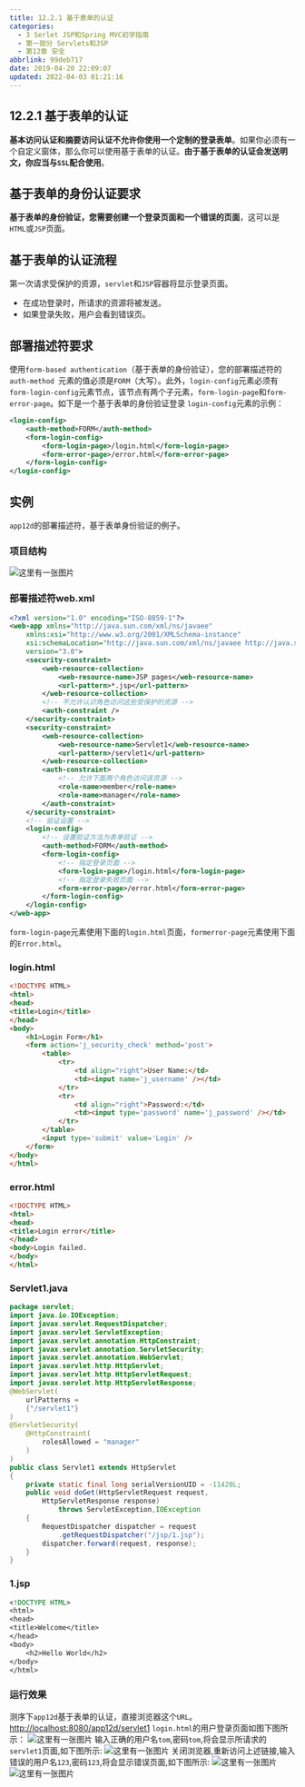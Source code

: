 ```yaml
---
title: 12.2.1 基于表单的认证
categories: 
  - 3 Serlet JSP和Spring MVC初学指南
  - 第一部分 Servlets和JSP
  - 第12章 安全
abbrlink: 99deb717
date: 2019-04-20 22:09:07
updated: 2022-04-03 01:21:16
---
```

## 12.2.1 基于表单的认证 ##
**基本访问认证和摘要访问认证不允许你使用一个定制的登录表单**。如果你必须有一个自定义窗体，那么你可以使用基于表单的认证。**由于基于表单的认证会发送明文，你应当与`SSL`配合使用**。
## 基于表单的身份认证要求 ##
**基于表单的身份验证，您需要创建一个登录页面和一个错误的页面**，这可以是`HTML`或`JSP`页面。
## 基于表单的认证流程 ##
第一次请求受保护的资源，`servlet`和`JSP`容器将显示登录页面。
- 在成功登录时，所请求的资源将被发送。
- 如果登录失败，用户会看到错误页。

## 部署描述符要求 ##
使用`form-based authentication`（基于表单的身份验证），您的部署描述符的`auth-method `元素的值必须是`FORM`（大写）。此外，`login-config`元素必须有`form-login-config`元素节点，该节点有两个子元素，`form-login-page`和`form-error-page`。如下是一个基于表单的身份验证登录 `login-config`元素的示例：
```xml
<login-config>
    <auth-method>FORM</auth-method>
    <form-login-config>
        <form-login-page>/login.html</form-login-page>
        <form-error-page>/error.html</form-error-page>
    </form-login-config>
</login-config>
```
## 实例 ##
 `app12d`的部署描述符，基于表单身份验证的例子。
### 项目结构 ###
![这里有一张图片](https://image-1257720033.cos.ap-shanghai.myqcloud.com/blog/readbooknote/ServlerJSPAndSpring%20MVCChuXueZhiNan/Chapter12/10.png)
### 部署描述符web.xml ###
```xml
<?xml version="1.0" encoding="ISO-8859-1"?>
<web-app xmlns="http://java.sun.com/xml/ns/javaee"
    xmlns:xsi="http://www.w3.org/2001/XMLSchema-instance"
    xsi:schemaLocation="http://java.sun.com/xml/ns/javaee http://java.sun.com/xml/ns/javaee/web-app_3_0.xsd"
    version="3.0">
    <security-constraint>
        <web-resource-collection>
            <web-resource-name>JSP pages</web-resource-name>
            <url-pattern>*.jsp</url-pattern>
        </web-resource-collection>
        <!-- 不允许认识角色访问这些受保护的资源 -->
        <auth-constraint />
    </security-constraint>
    <security-constraint>
        <web-resource-collection>
            <web-resource-name>Servlet1</web-resource-name>
            <url-pattern>/servlet1</url-pattern>
        </web-resource-collection>
        <auth-constraint>
            <!-- 允许下面两个角色访问该资源 -->
            <role-name>member</role-name>
            <role-name>manager</role-name>
        </auth-constraint>
    </security-constraint>
    <!-- 验证设置 -->
    <login-config>
        <!-- 设置验证方法为表单验证 -->
        <auth-method>FORM</auth-method>
        <form-login-config>
            <!-- 指定登录页面 -->
            <form-login-page>/login.html</form-login-page>
            <!-- 指定登录失败页面 -->
            <form-error-page>/error.html</form-error-page>
        </form-login-config>
    </login-config>
</web-app>
```
`form-login-page`元素使用下面的`login.html`页面，`formerror-page`元素使用下面的`Error.html`。
### login.html ###
```html
<!DOCTYPE HTML>
<html>
<head>
<title>Login</title>
</head>
<body>
    <h1>Login Form</h1>
    <form action='j_security_check' method='post'>
        <table>
            <tr>
                <td align="right">User Name:</td>
                <td><input name='j_username' /></td>
            </tr>
            <tr>
                <td align="right">Password:</td>
                <td><input type='password' name='j_password' /></td>
            </tr>
        </table>
        <input type='submit' value='Login' />
    </form>
</body>
</html>
```
### error.html ###
```html
<!DOCTYPE HTML>
<html>
<head>
<title>Login error</title>
</head>
<body>Login failed.
</body>
</html>
```
### Servlet1.java ###
```java
package servlet;
import java.io.IOException;
import javax.servlet.RequestDispatcher;
import javax.servlet.ServletException;
import javax.servlet.annotation.HttpConstraint;
import javax.servlet.annotation.ServletSecurity;
import javax.servlet.annotation.WebServlet;
import javax.servlet.http.HttpServlet;
import javax.servlet.http.HttpServletRequest;
import javax.servlet.http.HttpServletResponse;
@WebServlet(
    urlPatterns =
    {"/servlet1"}
)
@ServletSecurity(
    @HttpConstraint(
        rolesAllowed = "manager"
    )
)
public class Servlet1 extends HttpServlet
{
    private static final long serialVersionUID = -11420L;
    public void doGet(HttpServletRequest request,
        HttpServletResponse response)
            throws ServletException,IOException
    {
        RequestDispatcher dispatcher = request
            .getRequestDispatcher("/jsp/1.jsp");
        dispatcher.forward(request, response);
    }
}
```
### 1.jsp ###
```jsp
<!DOCTYPE HTML>
<html>
<head>
<title>Welcome</title>
</head>
<body>
    <h2>Hello World</h2>
</body>
</html>
```
### 运行效果 ###
测序下`app12d`基于表单的认证，直接浏览器这个`URL`。
[http://localhost:8080/app12d/servlet1](http://localhost:8080/app12d/servlet1)
`login.html`的用户登录页面如图下图所示：
![这里有一张图片](https://image-1257720033.cos.ap-shanghai.myqcloud.com/blog/readbooknote/ServlerJSPAndSpring%20MVCChuXueZhiNan/Chapter12/11.png)
输入正确的用户名`tom`,密码`tom`,将会显示所请求的`servlet1`页面,如下图所示:
![这里有一张图片](https://image-1257720033.cos.ap-shanghai.myqcloud.com/blog/readbooknote/ServlerJSPAndSpring%20MVCChuXueZhiNan/Chapter12/12.png)
关闭浏览器,重新访问上述链接,输入错误的用户名`123`,密码`123`,将会显示错误页面,如下图所示:
![这里有一张图片](https://image-1257720033.cos.ap-shanghai.myqcloud.com/blog/readbooknote/ServlerJSPAndSpring%20MVCChuXueZhiNan/Chapter12/13.png)
![这里有一张图片](https://image-1257720033.cos.ap-shanghai.myqcloud.com/blog/readbooknote/ServlerJSPAndSpring%20MVCChuXueZhiNan/Chapter12/14.png)



